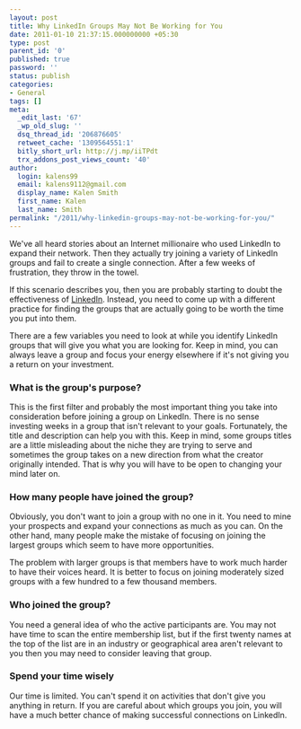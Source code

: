 ```yaml
---
layout: post
title: Why LinkedIn Groups May Not Be Working for You
date: 2011-01-10 21:37:15.000000000 +05:30
type: post
parent_id: '0'
published: true
password: ''
status: publish
categories:
- General
tags: []
meta:
  _edit_last: '67'
  _wp_old_slug: ''
  dsq_thread_id: '206876605'
  retweet_cache: '1309564551:1'
  bitly_short_url: http://j.mp/iiTPdt
  trx_addons_post_views_count: '40'
author:
  login: kalens99
  email: kalens9112@gmail.com
  display_name: Kalen Smith
  first_name: Kalen
  last_name: Smith
permalink: "/2011/why-linkedin-groups-may-not-be-working-for-you/"
---
```

<p>We've all heard stories about an Internet millionaire who used LinkedIn to expand their network. Then they actually try joining a variety of LinkedIn groups and fail to create a single connection. After a few weeks of frustration, they throw in the towel.</p>
<p>If this scenario describes you, then you are probably starting to doubt the effectiveness of <a href="http://www.linkedin.com/">LinkedIn</a>. Instead, you need to come up with a different practice for finding the groups that are actually going to be worth the time you put into them.</p>
<p>There are a few variables you need to look at while you identify LinkedIn groups that will give you what you are looking for. Keep in mind, you can always leave a group and focus your energy elsewhere if it's not giving you a return on your investment.</p>
<h3>What is the group's purpose?</h3>
<p>This is the first filter and probably the most important thing you take into consideration before joining a group on LinkedIn. There is no sense investing weeks in a group that isn't relevant to your goals. Fortunately, the title and description can help you with this. Keep in mind, some groups titles are a little misleading about the niche they are trying to serve and sometimes the group takes on a new direction from what the creator originally intended. That is why you will have to be open to changing your mind later on.</p>

<h3>How many people have joined the group?</h3>
<p>Obviously, you don't want to join a group with no one in it. You need to mine your prospects and expand your connections as much as you can. On the other hand, many people make the mistake of focusing on joining the largest groups which seem to have more opportunities.</p>
<p>The problem with larger groups is that members have to work much harder to have their voices heard. It is better to focus on joining moderately sized groups with a few hundred to a few thousand members.</p>
<h3>Who joined the group?</h3>
<p>You need a general idea of who the active participants are.  You may not have time to scan the entire membership list, but if the first twenty names at the top of the list are in an industry or geographical area aren't relevant to you then you may need to consider leaving that group.</p>
<h3>Spend your time wisely</h3>
<p>Our time is limited. You can't spend it on activities that don't give you anything in return. If you are careful about which groups you join, you will have a much better chance of making successful connections on LinkedIn.</p>

